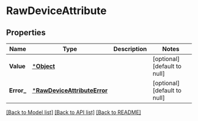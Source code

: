 # RawDeviceAttribute

## Properties
Name | Type | Description | Notes
------------ | ------------- | ------------- | -------------
**Value** | [***Object**](.md) |  | [optional] [default to null]
**Error_** | [***RawDeviceAttributeError**](RawDeviceAttributeError.md) |  | [optional] [default to null]

[[Back to Model list]](../README.md#documentation-for-models) [[Back to API list]](../README.md#documentation-for-api-endpoints) [[Back to README]](../README.md)

